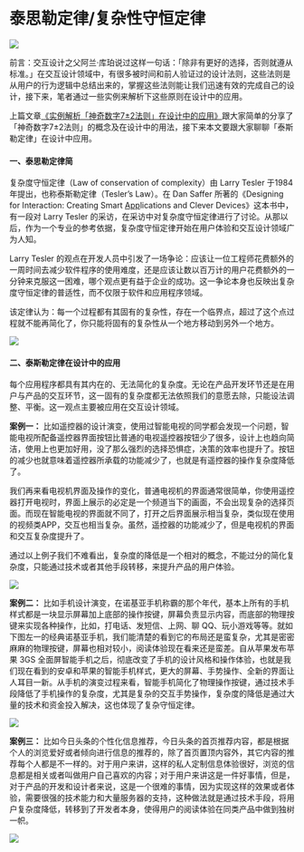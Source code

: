 # 泰思勒定律/复杂性守恒定律

![](https://image.yunyingpai.com/wp/2021/11/xjuinHqUYf0ay7WdIm5v.png)

前言：交互设计之父阿兰·库珀说过这样一句话：「除非有更好的选择，否则就遵从标准。」在交互设计领域中，有很多被时间和前人验证过的设计法则，这些法则是从用户的行为逻辑中总结出来的，掌握这些法则能让我们迅速有效的完成自己的设计，接下来，笔者通过一些实例来解析下这些原则在设计中的应用。

上篇文章[《实例解析「神奇数字7±2法则」在设计中的应用》](https://www.uisdc.com/magical-number-7±2-law "《实例解析「神奇数字7±2法则」在设计中的应用》")跟大家简单的分享了「神奇数字7±2法则」的概念及在设计中的用法，接下来本文要跟大家聊聊「泰斯勒定律」在设计中应用。

#### 一、泰思勒定律简

复杂度守恒定律（Law of conservation of complexity）由 Larry Tesler 于1984年提出，也称泰斯勒定律（Tesler’s Law）。在 Dan Saffer 所著的《Designing for Interaction: Creating Smart [App](https://www.uisdc.com/tag/app "App")lications and Clever Devices》这本书中，有一段对 Larry Tesler 的采访，在采访中对复杂度守恒定律进行了讨论。从那以后，作为一个专业的参考依据，复杂度守恒定律开始在用户体验和交互设计领域广为人知。

Larry Tesler 的观点在开发人员中引发了一场争论：应该让一位工程师花费额外的一周时间去减少软件程序的使用难度，还是应该让数以百万计的用户花费额外的一分钟来克服这一困难，哪个观点更有益于企业的成功。这一争论本身也反映出复杂度守恒定律的普适性，而不仅限于软件和应用程序领域。

该定律认为：每一个过程都有其固有的复杂性，存在一个临界点，超过了这个点过程就不能再简化了，你只能将固有的复杂性从一个地方移动到另外一个地方。

![](https://qhdtc.oss-cn-chengdu.aliyuncs.com/obsidian/uisdc-ts-20180401-4.jpg)

#### 二、泰斯勒定律在设计中的应用

每个应用程序都具有其内在的、无法简化的复杂度。无论在产品开发环节还是在用户与产品的交互环节，这一固有的复杂度都无法依照我们的意愿去除，只能设法调整、平衡。这一观点主要被应用在交互设计领域。

**案例一：** 比如遥控器的设计演变，使用过智能电视的同学都会发现一个问题，智能电视所配备遥控器界面按钮比普通的电视遥控器按钮少了很多，设计上也趋向简洁，使用上也更加好用，没了那么强烈的选择恐惧症，决策的效率也提升了。按钮的减少也就意味着遥控器所承载的功能减少了，也就是有遥控器的操作复杂度降低了。

我们再来看电视机界面及操作的变化，普通电视机的界面通常很简单，你使用遥控器打开电视时，界面上展示的必定是一个频道当下的画面，不会出现复杂的选择页面。而现在智能电视的界面就不同了，打开之后界面展示相当复杂，类似现在使用的视频类APP，交互也相当复杂。虽然，遥控器的功能减少了，但是电视机的界面和交互复杂度提升了。

通过以上例子我们不难看出，复杂度的降低是一个相对的概念，不能过分的简化复杂度，只能通过技术或者其他手段转移，来提升产品的用户体验。

![](https://qhdtc.oss-cn-chengdu.aliyuncs.com/obsidian/uisdc-ts-20180401-1.jpg)

**案例二：** 比如手机设计演变，在诺基亚手机称霸的那个年代，基本上所有的手机样式都是一块显示屏幕加上底部的操作按键，屏幕负责显示内容，而底部的物理按键来实现各种操作，比如，打电话、发短信、上网、聊 QQ、玩小游戏等等。就如下图左一的经典诺基亚手机，我们能清楚的看到它的布局还是蛮复杂，尤其是密密麻麻的物理按键，屏幕也相对较小，阅读体验现在看来还是蛮差。自从苹果发布苹果 3GS 全面屏智能手机之后，彻底改变了手机的设计风格和操作体验，也就是我们现在看到的安卓和苹果的智能手机样式，更大的屏幕、手势操作、全新的界面让人耳目一新。从手机的演变过程来看，智能手机简化了物理操作按键，通过技术手段降低了手机操作的复杂度，尤其是复杂的交互手势操作，复杂度的降低是通过大量的技术和资金投入解决，这也体现了复杂守恒定律。

![](https://qhdtc.oss-cn-chengdu.aliyuncs.com/obsidian/uisdc-ts-20180401-2.jpg)

**案例三：** 比如今日头条的个性化信息推荐，今日头条的首页推荐内容，都是根据个人的浏览爱好或者倾向进行信息的推荐的，除了首页置顶内容外，其它内容的推荐每个人都是不一样的。对于用户来讲，这样的私人定制信息体验很好，浏览的信息都是相关或者叫做用户自己喜欢的内容；对于用户来讲这是一件好事情，但是，对于产品的开发和设计者来说，这是一个很难的事情，因为实现这样的效果或者体验，需要很强的技术能力和大量服务器的支持，这种做法就是通过技术手段，将用户复杂度降低，转移到了开发者本身，使得用户的阅读体验在同类产品中做到独树一帜。

![](https://qhdtc.oss-cn-chengdu.aliyuncs.com/obsidian/uisdc-ts-20180401-3.jpg)

